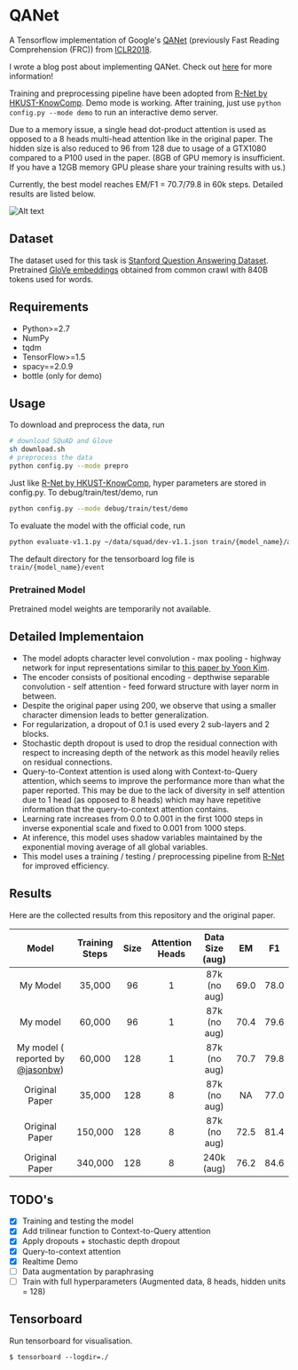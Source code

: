 # QANet
A Tensorflow implementation of Google's [QANet](https://openreview.net/pdf?id=B14TlG-RW) (previously Fast Reading Comprehension (FRC)) from [ICLR2018](https://openreview.net/forum?id=B14TlG-RW).

I wrote a blog post about implementing QANet. Check out [here](https://medium.com/@minsangkim/implementing-question-answering-networks-with-cnns-5ae5f08e312b) for more information!

Training and preprocessing pipeline have been adopted from [R-Net by HKUST-KnowComp](https://github.com/HKUST-KnowComp/R-Net). Demo mode is working. After training, just use `python config.py --mode demo` to run an interactive demo server.

Due to a memory issue, a single head dot-product attention is used as opposed to a 8 heads multi-head attention like in the original paper. The hidden size is also reduced to 96 from 128 due to usage of a GTX1080 compared to a P100 used in the paper. (8GB of GPU memory is insufficient. If you have a 12GB memory GPU please share your training results with us.)

Currently, the best model reaches EM/F1 = 70.7/79.8 in 60k steps. Detailed results are listed below.

![Alt text](/../master/screenshots/figure.png?raw=true "Network Outline")

## Dataset
The dataset used for this task is [Stanford Question Answering Dataset](https://rajpurkar.github.io/SQuAD-explorer/).
Pretrained [GloVe embeddings](https://nlp.stanford.edu/projects/glove/) obtained from common crawl with 840B tokens used for words.

## Requirements
  * Python>=2.7
  * NumPy
  * tqdm
  * TensorFlow>=1.5
  * spacy==2.0.9
  * bottle (only for demo)

## Usage
To download and preprocess the data, run

```bash
# download SQuAD and Glove
sh download.sh
# preprocess the data
python config.py --mode prepro
```

Just like [R-Net by HKUST-KnowComp](https://github.com/HKUST-KnowComp/R-Net), hyper parameters are stored in config.py. To debug/train/test/demo, run

```bash
python config.py --mode debug/train/test/demo
```

To evaluate the model with the official code, run
```bash
python evaluate-v1.1.py ~/data/squad/dev-v1.1.json train/{model_name}/answer/answer.json
```

The default directory for the tensorboard log file is `train/{model_name}/event`

### Pretrained Model
Pretrained model weights are temporarily not available.

## Detailed Implementaion

  * The model adopts character level convolution - max pooling - highway network for input representations similar to [this paper by Yoon Kim](https://arxiv.org/pdf/1508.06615.pdf).
  * The encoder consists of positional encoding - depthwise separable convolution - self attention - feed forward structure with layer norm in between.
  * Despite the original paper using 200, we observe that using a smaller character dimension leads to better generalization.
  * For regularization, a dropout of 0.1 is used every 2 sub-layers and 2 blocks.
  * Stochastic depth dropout is used to drop the residual connection with respect to increasing depth of the network as this model heavily relies on residual connections.
  * Query-to-Context attention is used along with Context-to-Query attention, which seems to improve the performance more than what the paper reported. This may be due to the lack of diversity in self attention due to 1 head (as opposed to 8 heads) which may have repetitive information that the query-to-context attention contains.
  * Learning rate increases from 0.0 to 0.001 in the first 1000 steps in inverse exponential scale and fixed to 0.001 from 1000 steps.
  * At inference, this model uses shadow variables maintained by the exponential moving average of all global variables.
  * This model uses a training / testing / preprocessing pipeline from [R-Net](https://github.com/HKUST-KnowComp/R-Net) for improved efficiency.

## Results
Here are the collected results from this repository and the original paper.

|      Model     | Training Steps | Size | Attention Heads | Data Size (aug) |  EM  |  F1  |
|:--------------:|:--------------:|:----:|:---------------:|:---------------:|:----:|:----:|
|       My Model |     35,000     |  96  |        1        |   87k (no aug)  | 69.0 | 78.0 |
|       My model |     60,000     |  96  |        1        |   87k (no aug)  | 70.4 | 79.6 |
|       My model ( reported by [@jasonbw](https://github.com/jasonwbw))|     60,000     |  128  |        1        |   87k (no aug)  | 70.7 | 79.8 |
| Original Paper |     35,000     |  128 |        8        |   87k (no aug)  |  NA  | 77.0 |
| Original Paper |     150,000    |  128 |        8        |   87k (no aug)  | 72.5 | 81.4 |
| Original Paper |     340,000    |  128 |        8        |    240k (aug)   | 76.2 | 84.6 |

## TODO's
- [x] Training and testing the model
- [x] Add trilinear function to Context-to-Query attention
- [x] Apply dropouts + stochastic depth dropout
- [x] Query-to-context attention
- [x] Realtime Demo
- [ ] Data augmentation by paraphrasing
- [ ] Train with full hyperparameters (Augmented data, 8 heads, hidden units = 128)

## Tensorboard
Run tensorboard for visualisation.
```shell
$ tensorboard --logdir=./
```
